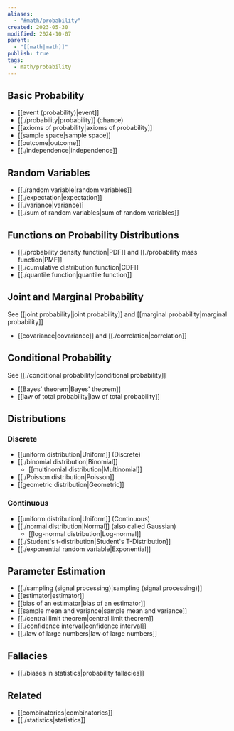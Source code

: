 ```yaml
---
aliases:
  - "#math/probability"
created: 2023-05-30
modified: 2024-10-07
parent:
  - "[[math|math]]"
publish: true
tags:
  - math/probability
---
```

## Basic Probability
- [[event (probability)|event]]
- [[./probability|probability]] (chance)
- [[axioms of probability|axioms of probability]]
- [[sample space|sample space]]
- [[outcome|outcome]]
- [[./independence|independence]]
## Random Variables
- [[./random variable|random variables]]
- [[./expectation|expectation]]
- [[./variance|variance]]
- [[./sum of random variables|sum of random variables]]

## Functions on Probability Distributions
- [[./probability density function|PDF]] and [[./probability mass function|PMF]]
- [[./cumulative distribution function|CDF]]
- [[./quantile function|quantile function]]

## Joint and Marginal Probability
See [[joint probability|joint probability]] and [[marginal probability|marginal probability]]
- [[covariance|covariance]] and [[./correlation|correlation]]

## Conditional Probability
See [[./conditional probability|conditional probability]]
- [[Bayes' theorem|Bayes' theorem]]
- [[law of total probability|law of total probability]]
## Distributions
### Discrete
- [[uniform distribution|Uniform]] (Discrete)
- [[./binomial distribution|Binomial]]
  - [[multinomial distribution|Multinomial]]
- [[./Poisson distribution|Poisson]]
- [[geometric distribution|Geometric]]
### Continuous
- [[uniform distribution|Uniform]] (Continuous)
- [[./normal distribution|Normal]] (also called Gaussian)
  - [[log-normal distribution|Log-normal]]
- [[./Student's t-distribution|Student's T-Distribution]]
- [[./exponential random variable|Exponential]]

## Parameter Estimation
- [[./sampling (signal processing)|sampling (signal processing)]]
- [[estimator|estimator]]
- [[bias of an estimator|bias of an estimator]]
- [[sample mean and variance|sample mean and variance]]
- [[./central limit theorem|central limit theorem]]
- [[./confidence interval|confidence interval]]
- [[./law of large numbers|law of large numbers]]
## Fallacies
- [[./biases in statistics|probability fallacies]]

## Related
- [[combinatorics|combinatorics]]
- [[./statistics|statistics]]